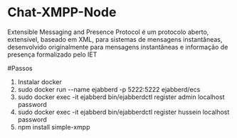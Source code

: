 # Chat-XMPP-Node

Extensible Messaging and Presence Protocol é um protocolo aberto, extensível, baseado em XML, para sistemas de mensagens instantâneas, desenvolvido originalmente para mensagens instantâneas e informação de presença formalizado pelo IET

#Passos
1) Instalar docker
2) sudo docker run --name ejabberd -p 5222:5222 ejabberd/ecs
3) sudo docker exec -it ejabberd bin/ejabberdctl register admin localhost password
4) sudo docker exec -it ejabberd bin/ejabberdctl register hussein localhost password
5) npm install simple-xmpp
